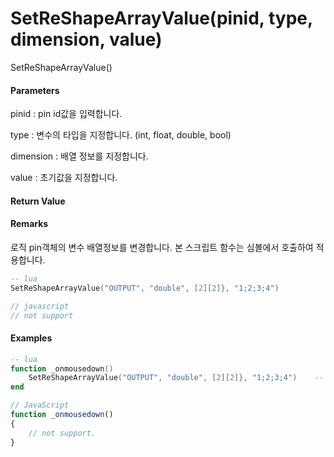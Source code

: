 # SetReShapeArrayValue\(pinid, type, dimension, value\)

SetReShapeArrayValue\(\)

#### Parameters

pinid : pin id값을 입력합니다.

type : 변수의 타입을 지정합니다. \(int, float, double, bool\) 

dimension : 배열 정보를 지정합니다.

value : 초기값을 지정합니다.

#### Return Value



#### Remarks

로직 pin객체의 변수 배열정보를 변경합니다. 본 스크립트 함수는 심볼에서 호출하여 적용합니다.

```lua
-- lua
SetReShapeArrayValue("OUTPUT", "double", [2][2]}, "1;2;3;4")
```

```js
// javascript
// not support
```

#### 

#### Examples

```lua
-- lua
function _onmousedown()
    SetReShapeArrayValue("OUTPUT", "double", [2][2]}, "1;2;3;4")    -- OUTPUT PIN Array size and value change event.
end
```

```js
// JavaScript
function _onmousedown()
{        
    // not support.
}
```



